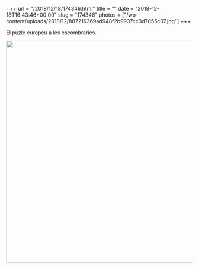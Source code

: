+++
url = "/2018/12/18/174346.html"
title = ""
date = "2018-12-18T16:43:46+00:00"
slug = "174346"
photos = ["/wp-content/uploads/2018/12/887216369ad948f2b9937cc3d7055c07.jpg"]
+++

El puzle europeu a les escombraries.

<img src="/wp-content/uploads/2018/12/887216369ad948f2b9937cc3d7055c07.jpg" width="600" height="600" alt="">
